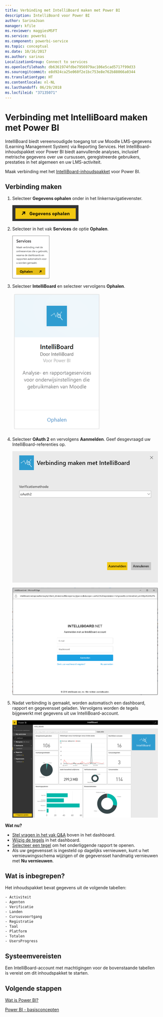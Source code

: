 ```yaml
---
title: Verbinding met IntelliBoard maken met Power BI
description: IntelliBoard voor Power BI
author: SarinaJoan
manager: kfile
ms.reviewer: maggiesMSFT
ms.service: powerbi
ms.component: powerbi-service
ms.topic: conceptual
ms.date: 10/16/2017
ms.author: sarinas
LocalizationGroup: Connect to services
ms.openlocfilehash: db6361974fdbe7956979ac106e5cad5717f99d33
ms.sourcegitcommit: e8d924ca25e060f2e1bc753e8e762b88066a0344
ms.translationtype: HT
ms.contentlocale: nl-NL
ms.lasthandoff: 06/29/2018
ms.locfileid: "37135071"
---
```

# <a name="connect-to-intelliboard-with-power-bi"></a>Verbinding met IntelliBoard maken met Power BI
IntelliBoard biedt vereenvoudigde toegang tot uw Moodle LMS-gegevens (Learning Management System) via Reporting Services. Het IntelliBoard-inhoudspakket voor Power BI biedt aanvullende analyses, inclusief metrische gegevens over uw cursussen, geregistreerde gebruikers, prestaties in het algemeen en uw LMS-activiteit.

Maak verbinding met het [IntelliBoard-inhoudspakket](https://app.powerbi.com/getdata/services/intelliboard) voor Power BI.

## <a name="how-to-connect"></a>Verbinding maken
1. Selecteer **Gegevens ophalen** onder in het linkernavigatievenster.  
   
    ![](media/service-connect-to-intelliboard/getdata.png)
2. Selecteer in het vak **Services** de optie **Ophalen**.  
   
    ![](media/service-connect-to-intelliboard/services.png)
3. Selecteer **IntelliBoard** en selecteer vervolgens **Ophalen**.  
   
    ![](media/service-connect-to-intelliboard/intelliboard.png)
4. Selecteer **OAuth 2** en vervolgens **Aanmelden**. Geef desgevraagd uw IntelliBoard-referenties op.
   
    ![](media/service-connect-to-intelliboard/creds.png)
   
    ![](media/service-connect-to-intelliboard/creds2.png)
5. Nadat verbinding is gemaakt, worden automatisch een dashboard, rapport en gegevensset geladen. Vervolgens worden de tegels bijgewerkt met gegevens uit uw IntelliBoard-account.
   
    ![](media/service-connect-to-intelliboard/dashboard.png)

**Wat nu?**

* [Stel vragen in het vak Q&A](power-bi-q-and-a.md) boven in het dashboard.
* [Wijzig de tegels](service-dashboard-edit-tile.md) in het dashboard.
* [Selecteer een tegel](service-dashboard-tiles.md) om het onderliggende rapport te openen.
* Als uw gegevensset is ingesteld op dagelijks vernieuwen, kunt u het vernieuwingsschema wijzigen of de gegevensset handmatig vernieuwen met **Nu vernieuwen**.

## <a name="whats-included"></a>Wat is inbegrepen?
Het inhoudspakket bevat gegevens uit de volgende tabellen:  

    - Activiteit  
    - Agenten  
    - Verificatie  
    - Landen  
    - Cursusvoortgang  
    - Registratie
    - Taal  
    - Platform  
    - Totalen  
    - UsersProgress    

## <a name="system-requirements"></a>Systeemvereisten
Een IntelliBoard-account met machtigingen voor de bovenstaande tabellen is vereist om dit inhoudspakket te starten.

## <a name="next-steps"></a>Volgende stappen
[Wat is Power BI?](power-bi-overview.md)

[Power BI - basisconcepten](service-basic-concepts.md)

